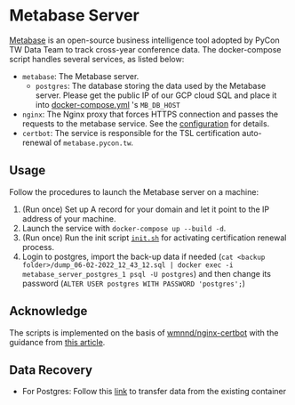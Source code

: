 # Metabase Server

[Metabase](https://www.metabase.com/) is an open-source business intelligence tool adopted by PyCon TW Data Team to track cross-year conference data. The docker-compose script handles several services, as listed below:

- `metabase`: The Metabase server.
    - `postgres`: The database storing the data used by the Metabase server. Please get the public IP of our GCP cloud SQL and place it into [docker-compose.yml](./docker-compose.yml) 's `MB_DB_HOST`
- `nginx`: The Nginx proxy that forces HTTPS connection and passes the requests to the metabase service. See the [configuration](./nginx) for details.
- `certbot`: The service is responsible for the TSL certification auto-renewal of `metabase.pycon.tw`.

## Usage

Follow the procedures to launch the Metabase server on a machine:

1. (Run once) Set up A record for your domain and let it point to the IP address of your machine.
2. Launch the service with `docker-compose up --build -d`.
3. (Run once) Run the init script [`init.sh`](./init.sh) for activating certification renewal process.
4. Login to postgres, import the back-up data if needed (`cat <backup folder>/dump_06-02-2022_12_43_12.sql | docker exec -i metabase_server_postgres_1 psql -U postgres`) and then change its password (`ALTER USER postgres WITH PASSWORD 'postgres';`)

## Acknowledge

The scripts is implemented on the basis of [wmnnd/nginx-certbot](https://github.com/wmnnd/nginx-certbot) with the guidance from [this article](https://pentacent.medium.com/nginx-and-lets-encrypt-with-docker-in-less-than-5-minutes-b4b8a60d3a71).

## Data Recovery

* For Postgres: Follow this [link](https://www.codegrepper.com/code-examples/sql/copy+data+from+one+postgres+container+to+another) to transfer data from the existing container
